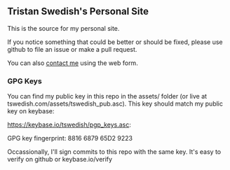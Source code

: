 ## Tristan Swedish's Personal Site

This is the source for my personal site.

If you notice something that could be better or should be fixed, please use github to file an issue or make a pull request.

You can also [contact me](http://www.tswedish.com/contact/) using the web form.

### GPG Keys

You can find my public key in this repo in the assets/ folder (or live at
tswedish.com/assets/tswedish_pub.asc). This key should
match my public key on keybase:

https://keybase.io/tswedish/pgp_keys.asc:

GPG key fingerprint: 8816 6879 65D2 9223 

Occassionally, I'll sign commits to this repo with the same key. It's easy to
verify on github or keybase.io/verify
